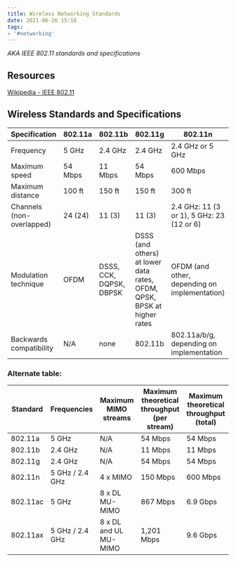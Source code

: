 ```yaml
---
title: Wireless Networking Standards
date: 2021-06-26 15:18
tags:
- '#networking'
---
```


_AKA IEEE 802.11 standards and specifications_

## Resources

[Wikipedia - IEEE 802.11](https://en.wikipedia.org/wiki/IEEE_802.11)

## Wireless Standards and Specifications

| Specification             | 802.11a | 802.11b                 | 802.11g                                                                 | 802.11n                                       | 802.11ac                 | 802.11ax                 |
| ------------------------- | ------- | ----------------------- | ----------------------------------------------------------------------- | --------------------------------------------- | ------------------------ | ------------------------ |
| Frequency                 | 5 GHz   | 2.4 GHz                 | 2.4 GHz                                                                 | 2.4 GHz or 5 GHz                              | 5 GHz                    | 2.4 GHz or 5 GHz         |
| Maximum speed             | 54 Mbps | 11 Mbps                 | 54 Mbps                                                                 | 600 Mbps                                      | 1.3 Gbps                 | 9.6 Gbps                 |
| Maximum distance          | 100 ft  | 150 ft                  | 150 ft                                                                  | 300 ft                                        | 150 ft                   | 150 ft                   |
| Channels (non-overlapped) | 24 (24) | 11 (3)                  | 11 (3)                                                                  | 2.4 GHz: 11 (3 or 1), 5 GHz: 23 (12 or 6)     | Depends on configuration | Depends on configuration |
| Modulation technique      | OFDM    | DSSS, CCK, DQPSK, DBPSK | DSSS (and others) at lower data rates, OFDM, QPSK, BPSK at higher rates | OFDM (and other, depending on implementation) | OFDM                     | OFDMA                    |
| Backwards compatibility   | N/A     | none                    | 802.11b                                                                 | 802.11a/b/g, depending on implementation      | 802.11b/g/n              | 802.11a/b/g/n/ac         |

### Alternate table:

| Standard | Frequencies     | Maximum MIMO streams  | Maximum theoretical throughput (per stream) | Maximum theoretical throughput (total) |
| -------- | --------------- | --------------------- | ------------------------------------------- | -------------------------------------- |
| 802.11a  | 5 GHz           | N/A                   | 54 Mbps                                     | 54 Mbps                                |
| 802.11b  | 2.4 GHz         | N/A                   | 11 Mbps                                     | 11 Mbps                                |
| 802.11g  | 2.4 GHz         | N/A                   | 54 Mbps                                     | 54 Mbps                                |
| 802.11n  | 5 GHz / 2.4 GHz | 4 x MIMO              | 150 Mbps                                    | 600 Mbps                               |
| 802.11ac | 5 GHz           | 8 x DL MU-MIMO        | 867 Mbps                                    | 6.9 Gbps                               |
| 802.11ax | 5 GHz / 2.4 GHz | 8 x DL and UL MU-MIMO | 1,201 Mbps                                  | 9.6 Gbps                               |